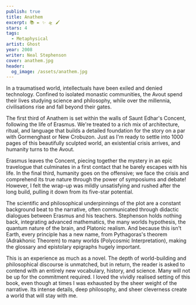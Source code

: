 ```yaml
---
publish: true
title: Anathem
excerpt: 📚 ✒️ ✨ 🛸 🖌️
stars: 4
tags:
  - Metaphysical
artist: Ghost
year: 2008
writer: Neal Stephenson
cover: anathem.jpg
header:
  og_image: /assets/anathem.jpg
---
```

In a traumatised world, intellectuals have been exiled and denied technology. Confined to isolated monastic communities, the Avout spend their lives studying science and philosophy, while over the millennia, civilisations rise and fall beyond their gates.

The first third of Anathem is set within the walls of Saunt Edhar's Concent, following the life of Erasmus. We're treated to a rich mix of architecture, ritual, and language that builds a detailed foundation for the story on a par with Gormenghast or New Crobuzon. Just as I'm ready to settle into 1000 pages of this beautifully sculpted world, an existential crisis arrives, and humanity turns to the Avout.

Erasmus leaves the Concent, piecing together the mystery in an epic travelogue that culminates in a first contact that he barely escapes with his life. In the final third, humanity goes on the offensive; we face the crisis and comprehend its true nature through the power of symposiums and debate! However, I felt the wrap-up was mildly unsatisfying and rushed after the long build, pulling it down from its five-star potential.

The scientific and philosophical underpinnings of the plot are a constant background beat to the narrative, often communicated through didactic dialogues between Erasmus and his teachers. Stephenson holds nothing back, integrating advanced mathematics, the many worlds hypothesis, the quantum nature of the brain, and Platonic realism. And because this isn't Earth, every principle has a new name, from Pythagoras's theorem (Adrakhonic Theorem) to many worlds (Polycosmic Interpretation), making the glossary and epistolary epigraphs hugely important.

This is an experience as much as a novel. The depth of world-building and philosophical discourse is unmatched, but in return, the reader is asked to contend with an entirely new vocabulary, history, and science. Many will not be up for the commitment required. I loved the vividly realised setting of this book, even though at times I was exhausted by the sheer weight of the narrative. Its intense details, deep philosophy, and sheer cleverness create a world that will stay with me.